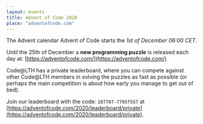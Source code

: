 ```yaml
---
layout: events
title: Advent of Code 2020
place: "adventofcode.com"
---
```


The Advent calendar Advent of Code starts the _1st of December 06:00 CET_.

Until the 25th of December a **new programming puzzle** is released each day at: [https://adventofcode.com/](https://adventofcode.com/)

Code@LTH has a private leaderboard, where you can compete against other Code@LTH members in solving the puzzles as fast as possible (or perhaps the main competition is about how early you manage to get out of bed). 

Join our leaderboard with the code: `107707-7795f557` at [https://adventofcode.com/2020/leaderboard/private](https://adventofcode.com/2020/leaderboard/private).

